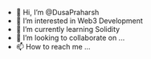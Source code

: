 - 👋 Hi, I’m @DusaPraharsh
- 👀 I’m interested in Web3 Development
- 🌱 I’m currently learning Solidity
- 💞️ I’m looking to collaborate on ...
- 📫 How to reach me ...

<!---
DusaPraharsh/DusaPraharsh is a ✨ special ✨ repository because its `README.md` (this file) appears on your GitHub profile.
You can click the Preview link to take a look at your changes.
--->
